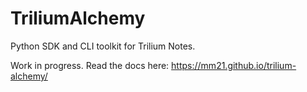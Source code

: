 # TriliumAlchemy
Python SDK and CLI toolkit for Trilium Notes.

Work in progress. Read the docs here: <https://mm21.github.io/trilium-alchemy/>
